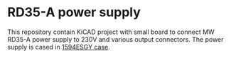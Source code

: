 # RD35-A power supply

This repository contain KiCAD project with small board to connect MW RD35-A power supply to 230V and various output connectors. The power supply is cased in [1594ESGY case](https://www.reichelt.de/universalgehaeuse-serie-1594-107-x-167-x-53-mm-grau-1594esgy-p221318.html?&trstct=pos_7&nbc=1).

